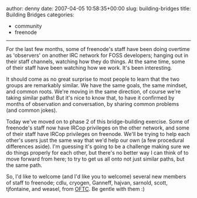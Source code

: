 author: denny
date: 2007-04-05 10:58:35+00:00
slug: building-bridges
title: Building Bridges
categories:
- community
- freenode
---

For the last few months, some of freenode's staff have been doing overtime as 'observers' on another IRC network for FOSS developers; hanging out in their staff channels, watching how they do things.  At the same time, some of their staff have been watching how we work.  It's been interesting.



It should come as no great surprise to most people to learn that the two groups are remarkably similar.  We have the same goals, the same mindset, and common roots.  We're moving in the same direction, of course we're taking similar paths!  But it's nice to know that, to have it confirmed by months of observation and conversation, by sharing common problems (and common jokes).



Today we've moved on to phase 2 of this bridge-building exercise.  Some of freenode's staff now have IRCop privileges on the other network, and some of their staff have IRCop privileges on freenode.  We'll be trying to help each other's users just the same way that we'd help our own (a few procedural differences aside).  I'm guessing it's going to be a challenge making sure we do things properly for each other, but there's no better way I can think of to move forward from here; to try to get us all onto not just similar paths, but the same path.



So, I'd like to welcome (and I'd like you to welcome) several new members of staff to freenode; cdlu, cryogen, Ganneff, hajvan, sarnold, scott, tjfontaine, and weasel, from [OFTC](http://oftc.net).  Be gentle with them  :)
